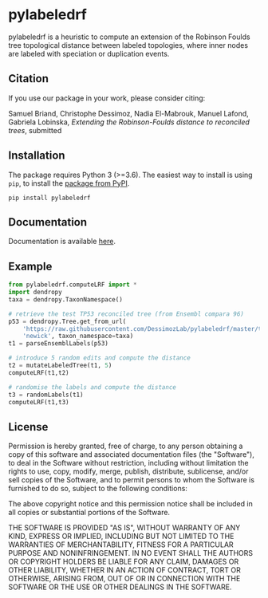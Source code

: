 # pylabeledrf

pylabeledrf is a heuristic to compute an extension of the Robinson Foulds tree topological distance between labeled topologies, where inner nodes are labeled with speciation or duplication events.

## Citation
If you use our package in your work, please consider citing:

Samuel Briand, Christophe Dessimoz, Nadia El-Mabrouk, Manuel Lafond, Gabriela Lobinska, *Extending the Robinson-Foulds distance to reconciled trees*, submitted


## Installation

The package requires Python 3 (>=3.6). The easiest way to install is using 
`pip`, to install the <a href="https://pypi.org/project/pylabeledrf/">package from 
PyPI</a>.

```
pip install pylabeledrf
```

## Documentation

Documentation is available <a href="http://dessimozlab.github.io/pylabeledrf/build/html/">here</a>.

## Example

```python
from pylabeledrf.computeLRF import *
import dendropy
taxa = dendropy.TaxonNamespace()

# retrieve the test TP53 reconciled tree (from Ensembl compara 96)
p53 = dendropy.Tree.get_from_url(
    'https://raw.githubusercontent.com/DessimozLab/pylabeledrf/master/test/p53.nhx', 
    'newick', taxon_namespace=taxa)
t1 = parseEnsemblLabels(p53)

# introduce 5 random edits and compute the distance
t2 = mutateLabeledTree(t1, 5)
computeLRF(t1,t2)

# randomise the labels and compute the distance
t3 = randomLabels(t1)
computeLRF(t1,t3)
```


## License

Permission is hereby granted, free of charge, to any person obtaining a copy
of this software and associated documentation files (the "Software"), to deal
in the Software without restriction, including without limitation the rights
to use, copy, modify, merge, publish, distribute, sublicense, and/or sell
copies of the Software, and to permit persons to whom the Software is
furnished to do so, subject to the following conditions:

The above copyright notice and this permission notice shall be included in all
copies or substantial portions of the Software.

THE SOFTWARE IS PROVIDED "AS IS", WITHOUT WARRANTY OF ANY KIND, EXPRESS OR
IMPLIED, INCLUDING BUT NOT LIMITED TO THE WARRANTIES OF MERCHANTABILITY,
FITNESS FOR A PARTICULAR PURPOSE AND NONINFRINGEMENT. IN NO EVENT SHALL THE
AUTHORS OR COPYRIGHT HOLDERS BE LIABLE FOR ANY CLAIM, DAMAGES OR OTHER 
LIABILITY, WHETHER IN AN ACTION OF CONTRACT, TORT OR OTHERWISE, ARISING FROM,
OUT OF OR IN CONNECTION WITH THE SOFTWARE OR THE USE OR OTHER DEALINGS IN THE
SOFTWARE.
